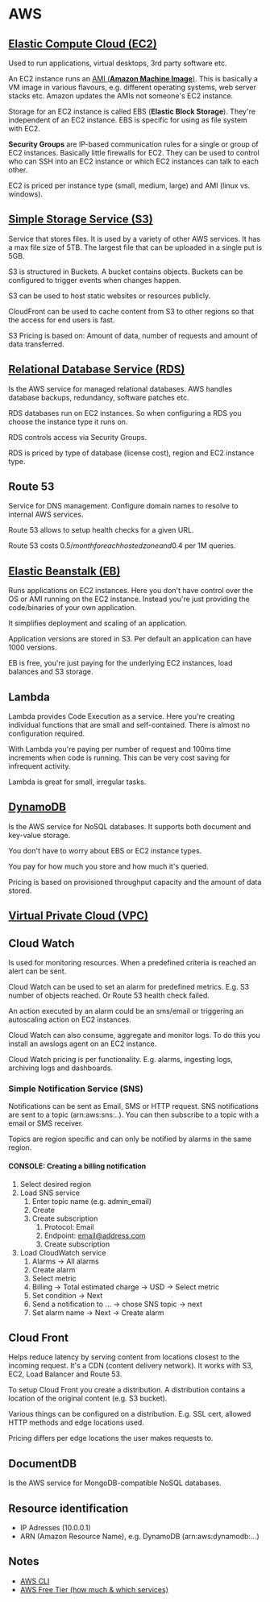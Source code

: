 # AWS

## [Elastic Compute Cloud (EC2)](./#elastic-compute-cloud-ec2)

Used to run applications, virtual desktops, 3rd party software etc.

An EC2 instance runs an [AMI (**Amazon Machine Image**)](ec2/ami.md). This is basically a VM image in various flavours, e.g. different operating systems, web server stacks etc. Amazon updates the AMIs not someone's EC2 instance.

Storage for an EC2 instance is called EBS (**Elastic Block Storage**). They're independent of an EC2 instance. EBS is specific for using as file system with EC2.

**Security Groups** are IP-based communication rules for a single or group of EC2 instances. Basically little firewalls for EC2. They can be used to control who can SSH into an EC2 instance or which EC2 instances can talk to each other.

EC2 is priced per instance type (small, medium, large) and AMI (linux vs. windows).

## [Simple Storage Service (S3)](s3.md)

Service that stores files. It is used by a variety of other AWS services. It has a max file size of 5TB. The largest file that can be uploaded in a single put is 5GB.

S3 is structured in Buckets. A bucket contains objects. Buckets can be configured to trigger events when changes happen.

S3 can be used to host static websites or resources publicly.&#x20;

CloudFront can be used to cache content from S3 to other regions so that the access for end users is fast.

S3 Pricing is based on: Amount of data, number of requests and amount of data transferred.

## [Relational Database Service (RDS)](ec2/rds.md)

Is the AWS service for managed relational databases. AWS handles database backups, redundancy, software patches etc.

RDS databases run on EC2 instances. So when configuring a RDS you choose the instance type it runs on.

RDS controls access via Security Groups.

RDS is priced by type of database (license cost), region and EC2 instance type.

## Route 53

Service for DNS management. Configure domain names to resolve to internal AWS services.

Route 53 allows to setup health checks for a given URL.&#x20;

Route 53 costs 0.5$/month for each hosted zone and 0.4$ per 1M queries.

## [Elastic Beanstalk (EB)](ec2/eb.md)

Runs applications on EC2 instances. Here you don't have control over the OS or AMI running on the EC2 instance. Instead you're just providing the code/binaries of your own application.

It simplifies deployment and scaling of an application.

Application versions are stored in S3. Per default an application can have 1000 versions.

EB is free, you're just paying for the underlying EC2 instances, load balances and S3 storage.

## Lambda

Lambda provides Code Execution as a service. Here you're creating individual functions that are small and self-contained. There is almost no configuration required.

With Lambda you're paying per number of request and 100ms time increments when code is running. This can be very cost saving for infrequent activity.

Lambda is great for small, irregular tasks.

## [DynamoDB](dynamodb.md)

Is the AWS service for NoSQL databases. It supports both document and key-value storage.

You don't have to worry about EBS or EC2 instance types.

You pay for how much you store and how much it's queried.

Pricing is based on provisioned throughput capacity and the amount of data stored.

## [Virtual Private Cloud (VPC)](./#virtual-private-cloud-vpc)

## Cloud Watch

Is used for monitoring resources. When a predefined criteria is reached an alert can be sent.

Cloud Watch can be used to set an alarm for predefined metrics. E.g. S3 number of objects reached. Or Route 53 health check failed.

An action executed by an alarm could be an sms/email or triggering an autoscaling action on EC2 instances.

Cloud Watch can also consume, aggregate and monitor logs. To do this you install an awslogs agent on an EC2 instance.

&#x20;Cloud Watch pricing is per functionality. E.g. alarms, ingesting logs, archiving logs and dashboards.

### Simple Notification Service (SNS)

Notifications can be sent as Email, SMS or HTTP request. SNS notifications are sent to a topic (arn:aws:sns:..). You can then subscribe to a topic with a email or SMS receiver.

Topics are region specific and can only be notified by alarms in the same region.

#### CONSOLE: Creating a billing notification

1. Select desired region
2. Load SNS service
   1. Enter topic name (e.g. admin\_email)
   2. Create
   3. Create subscription
      1. Protocol: Email
      2. Endpoint: email@address.com
      3. Create subscription
3. Load CloudWatch service
   1. Alarms -> All alarms
   2. Create alarm
   3. Select metric
   4. Billing -> Total estimated charge -> USD -> Select metric
   5. Set condition -> Next
   6. Send a notification to ... -> chose SNS topic -> next
   7. Set alarm  name -> Next -> Create alarm

## Cloud Front

Helps reduce latency by serving content from locations closest to the incoming request. It's a CDN (content delivery network). It works with S3, EC2, Load Balancer and Route 53.

To setup Cloud Front you create a distribution. A distribution contains a location of the original content (e.g. S3 bucket).

Various things can be configured on a distribution. E.g. SSL cert, allowed HTTP methods and edge locations used.

Pricing differs per edge locations the user makes requests to.

## DocumentDB

Is the AWS service for MongoDB-compatible NoSQL databases.

## Resource identification

* IP Adresses (10.0.0.1)
* ARN (Amazon Resource Name), e.g. DynamoDB (arn:aws:dynamodb:...)

## Notes

* [AWS CLI](https://aws.amazon.com/cli/)
* [AWS Free Tier (how much & which services)](https://aws.amazon.com/free/?all-free-tier.sort-by=item.additionalFields.SortRank\&all-free-tier.sort-order=asc\&awsf.Free%20Tier%20Types=\*all\&awsf.Free%20Tier%20Categories=\*all)





